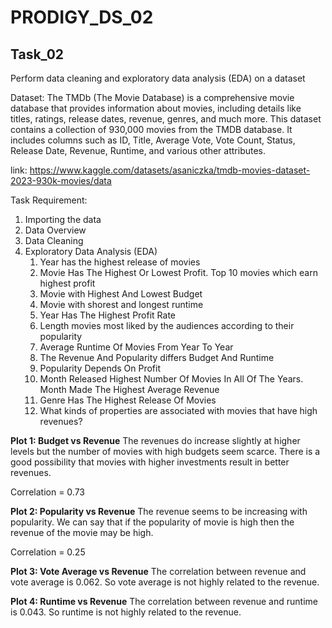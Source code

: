 # PRODIGY_DS_02

## Task_02

Perform data cleaning and exploratory data analysis (EDA) on a dataset

Dataset: The TMDb (The Movie Database) is a comprehensive movie database that provides information about movies, including details like titles, ratings, release dates, revenue, genres, and much more. This dataset contains a collection of 930,000 movies from the TMDB database. It includes columns such as ID, Title, Average Vote, Vote Count, Status, Release Date, Revenue, Runtime, and various other attributes.

link: https://www.kaggle.com/datasets/asaniczka/tmdb-movies-dataset-2023-930k-movies/data

Task Requirement:
1. Importing the data
2. Data Overview
3. Data Cleaning
4. Exploratory Data Analysis (EDA)
   1. Year has the highest release of movies
   2. Movie Has The Highest Or Lowest Profit. Top 10 movies which earn highest profit
   3. Movie with Highest And Lowest Budget
   4. Movie with shorest and longest runtime
   5. Year Has The Highest Profit Rate
   6. Length movies most liked by the audiences according to their popularity
   7. Average Runtime Of Movies From Year To Year
   8. The Revenue And Popularity differs Budget And Runtime
   9. Popularity Depends On Profit
   10. Month Released Highest Number Of Movies In All Of The Years. Month Made The Highest Average Revenue
   11. Genre Has The Highest Release Of Movies
   12. What kinds of properties are associated with movies that have high revenues?
        
**Plot 1: Budget vs Revenue**
The revenues do increase slightly at higher levels but the number of movies with high budgets seem scarce. There is a good possibility that movies with higher investments result in better revenues.

Correlation = 0.73

**Plot 2: Popularity vs Revenue**
The revenue seems to be increasing with popularity. We can say that if the popularity of movie is high then the revenue of the movie may be high.

Correlation = 0.25

**Plot 3: Vote Average vs Revenue**
The correlation between revenue and vote average is 0.062. So vote average is not highly related to the revenue.

**Plot 4: Runtime vs Revenue**
The correlation between revenue and runtime is 0.043. So runtime is not highly related to the revenue.

